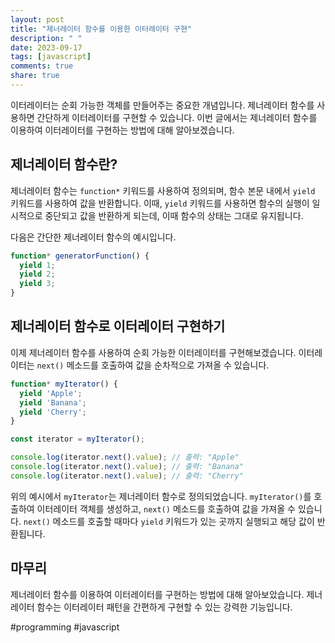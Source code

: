 ```yaml
---
layout: post
title: "제너레이터 함수를 이용한 이터레이터 구현"
description: " "
date: 2023-09-17
tags: [javascript]
comments: true
share: true
---
```


이터레이터는 순회 가능한 객체를 만들어주는 중요한 개념입니다. 제너레이터 함수를 사용하면 간단하게 이터레이터를 구현할 수 있습니다. 이번 글에서는 제너레이터 함수를 이용하여 이터레이터를 구현하는 방법에 대해 알아보겠습니다.

## 제너레이터 함수란?

제너레이터 함수는 `function*` 키워드를 사용하여 정의되며, 함수 본문 내에서 `yield` 키워드를 사용하여 값을 반환합니다. 이때, `yield` 키워드를 사용하면 함수의 실행이 일시적으로 중단되고 값을 반환하게 되는데, 이때 함수의 상태는 그대로 유지됩니다.

다음은 간단한 제너레이터 함수의 예시입니다.

```javascript
function* generatorFunction() {
  yield 1;
  yield 2;
  yield 3;
}
```

## 제너레이터 함수로 이터레이터 구현하기

이제 제너레이터 함수를 사용하여 순회 가능한 이터레이터를 구현해보겠습니다. 이터레이터는 `next()` 메소드를 호출하여 값을 순차적으로 가져올 수 있습니다.

```javascript
function* myIterator() {
  yield 'Apple';
  yield 'Banana';
  yield 'Cherry';
}

const iterator = myIterator();

console.log(iterator.next().value); // 출력: "Apple"
console.log(iterator.next().value); // 출력: "Banana"
console.log(iterator.next().value); // 출력: "Cherry"
```

위의 예시에서 `myIterator`는 제너레이터 함수로 정의되었습니다. `myIterator()`를 호출하여 이터레이터 객체를 생성하고, `next()` 메소드를 호출하여 값을 가져올 수 있습니다. `next()` 메소드를 호출할 때마다 `yield` 키워드가 있는 곳까지 실행되고 해당 값이 반환됩니다.

## 마무리

제너레이터 함수를 이용하여 이터레이터를 구현하는 방법에 대해 알아보았습니다. 제너레이터 함수는 이터레이터 패턴을 간편하게 구현할 수 있는 강력한 기능입니다.

#programming #javascript